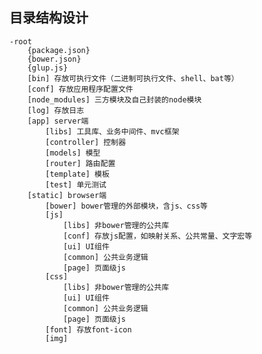 ## 目录结构设计 ##
    -root
		{package.json}
		{bower.json}
		{glup.js}
		[bin] 存放可执行文件（二进制可执行文件、shell、bat等）
		[conf] 存放应用程序配置文件
		[node_modules] 三方模块及自己封装的node模块
		[log] 存放日志
		[app] server端
			[libs] 工具库、业务中间件、mvc框架
			[controller] 控制器
			[models] 模型
			[router] 路由配置
			[template] 模板
			[test] 单元测试
		[static] browser端
			[bower] bower管理的外部模块，含js、css等
			[js]
				[libs] 非bower管理的公共库
				[conf] 存放js配置，如映射关系、公共常量、文字宏等
				[ui] UI组件
				[common] 公共业务逻辑
				[page] 页面级js
			[css]
				[libs] 非bower管理的公共库
				[ui] UI组件
				[common] 公共业务逻辑
				[page] 页面级js
			[font] 存放font-icon
			[img]